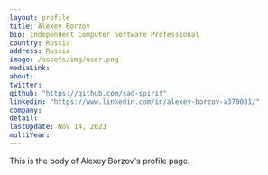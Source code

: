 ```yaml
---
layout: profile
title: Alexey Borzov
bio: Independent Computer Software Professional
country: Russia
address: Russia
image: /assets/img/user.png
mediaLink: 
about:
twitter: 
github: "https://github.com/sad-spirit"
linkedin: "https://www.linkedin.com/in/alexey-borzov-a370081/"
company: 
detail: 
lastUpdate: Nov 14, 2023
multiYear:
---
```


This is the body of Alexey Borzov's profile page.
